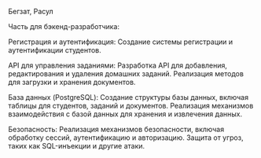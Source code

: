 Бегзат, Расул

Часть для бэкенд-разработчика:

Регистрация и аутентификация:
Создание системы регистрации и аутентификации студентов.

API для управления заданиями:
Разработка API для добавления, редактирования и удаления домашних заданий.
Реализация методов для загрузки и хранения документов.

База данных (PostgreSQL):
Создание структуры базы данных, включая таблицы для студентов, заданий и документов.
Реализация механизмов взаимодействия с базой данных для хранения и извлечения данных.

Безопасность:
Реализация механизмов безопасности, включая обработку сессий, аутентификацию и авторизацию.
Защита от угроз, таких как SQL-инъекции и другие атаки.

